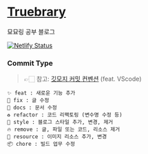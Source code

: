 # [Truebrary](https://truebrary.netlify.app/)

묘묘링 공부 블로그

[![Netlify Status](https://api.netlify.com/api/v1/badges/e6d400f4-68a0-4cf6-862b-a44915c2a4c8/deploy-status)](https://app.netlify.com/sites/truebrary/deploys)

### Commit Type

> 👉🏻 참고: [깃모지 커밋 컨벤션](https://velog.io/@junkue20/%ED%98%91%EC%97%85%EC%9D%84-%EC%9C%84%ED%95%9C-%EA%B9%83%EB%AA%A8%EC%A7%80-%EC%95%84%EC%A7%81-%EC%95%88%EC%93%B0%EC%84%B8%EC%9A%94) (feat. VScode)

```
✨ feat : 새로운 기능 추가
🐛 fix : 글 수정
📝 docs : 문서 수정
♻️ refactor : 코드 리팩토링 (변수명 수정 등)
💄 style : 블로그 스타일 추가, 변경, 제거
🔥 remove : 글, 파일 또는 코드, 리소스 제거
🚚 resource : 이미지 리소스 추가, 변경
📦 chore : 빌드 업무 수정
```
